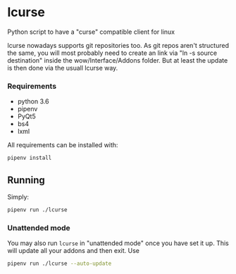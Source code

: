 lcurse
======

Python script to have a "curse" compatible client for linux


lcurse nowadays supports git repositories too.
As git repos aren't structured the same, you will most probably need to create an link via "ln -s source destination" inside the wow/Interface/Addons folder.
But at least the update is then done via the usuall lcurse way.

### Requirements
* python 3.6
* pipenv
* PyQt5
* bs4
* lxml

All requirements can be installed with:
```bash
pipenv install
```

## Running

Simply:
```bash
pipenv run ./lcurse
```

### Unattended mode

You may also run `lcurse` in "unattended mode" once you have set it up. This
will update all your addons and then exit. Use
```bash
pipenv run ./lcurse --auto-update
```

